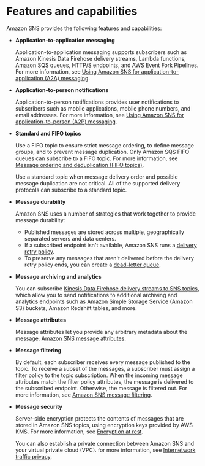 # Features and capabilities<a name="welcome-features"></a>

Amazon SNS provides the following features and capabilities:
+ **Application\-to\-application messaging**

  Application\-to\-application messaging supports subscribers such as Amazon Kinesis Data Firehose delivery streams, Lambda functions, Amazon SQS queues, HTTP/S endpoints, and AWS Event Fork Pipelines\. For more information, see [Using Amazon SNS for application\-to\-application \(A2A\) messaging](sns-system-to-system-messaging.md)\.
+ **Application\-to\-person notifications**

  Application\-to\-person notifications provides user notifications to subscribers such as mobile applications, mobile phone numbers, and email addresses\. For more information, see [Using Amazon SNS for application\-to\-person \(A2P\) messaging](sns-user-notifications.md)\.
+ **Standard and FIFO topics**

  Use a FIFO topic to ensure strict message ordering, to define message groups, and to prevent message duplication\. Only Amazon SQS FIFO queues can subscribe to a FIFO topic\. For more information, see [Message ordering and deduplication \(FIFO topics\)](sns-fifo-topics.md)\.

  Use a standard topic when message delivery order and possible message duplication are not critical\. All of the supported delivery protocols can subscribe to a standard topic\.
+ **Message durability**

  Amazon SNS uses a number of strategies that work together to provide message durability:
  + Published messages are stored across multiple, geographically separated servers and data centers\.
  + If a subscribed endpoint isn't available, Amazon SNS runs a [delivery retry policy](sns-message-delivery-retries.md)\.
  + To preserve any messages that aren't delivered before the delivery retry policy ends, you can create a [dead\-letter queue](sns-dead-letter-queues.md)\.
+ **Message archiving and analytics**

  You can subscribe [Kinesis Data Firehose delivery streams to SNS topics](sns-firehose-as-subscriber.md), which allow you to send notifications to additional archiving and analytics endpoints such as Amazon Simple Storage Service \(Amazon S3\) buckets, Amazon Redshift tables, and more\.
+ **Message attributes** 

  Message attributes let you provide any arbitrary metadata about the message\. [Amazon SNS message attributes](sns-message-attributes.md)\. 
+ **Message filtering** 

  By default, each subscriber receives every message published to the topic\. To receive a subset of the messages, a subscriber must assign a filter policy to the topic subscription\. When the incoming message attributes match the filter policy attributes, the message is delivered to the subscribed endpoint\. Otherwise, the message is filtered out\. For more information, see [Amazon SNS message filtering](sns-message-filtering.md)\. 
+ **Message security** 

  Server\-side encryption protects the contents of messages that are stored in Amazon SNS topics, using encryption keys provided by AWS KMS\. For more information, see [Encryption at rest](sns-server-side-encryption.md)\.

  You can also establish a private connection between Amazon SNS and your virtual private cloud \(VPC\)\. for more information, see [Internetwork traffic privacy](sns-internetwork-traffic-privacy.md)\.